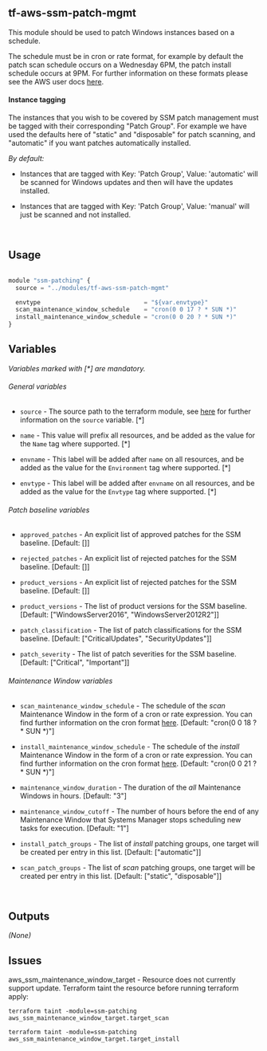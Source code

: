 tf-aws-ssm-patch-mgmt
-----

This module should be used to patch Windows instances based on a schedule.

The schedule must be in cron or rate format, for example by default the patch scan schedule occurs on a Wednesday 6PM, the patch install schedule occurs at 9PM. For further information on these formats please see the AWS user docs <a href="https://docs.aws.amazon.com/systems-manager/latest/userguide/sysman-maintenance-cron.html" _target="blank">here</a>.

#### Instance tagging
The instances that you wish to be covered by SSM patch management must be tagged with their corresponding "Patch Group". For example we have used the defaults here of "static" and "disposable" for patch scanning, and "automatic" if you want patches automatically installed.

_By default:_
* Instances that are tagged with Key: 'Patch Group', Value: 'automatic' will be scanned for Windows updates and then will have the updates installed.

* Instances that are tagged with Key: 'Patch Group', Value: 'manual' will just be scanned and not installed.

<br />

Usage
-----

```js

module "ssm-patching" {
  source = "../modules/tf-aws-ssm-patch-mgmt"

  envtype                             = "${var.envtype}"
  scan_maintenance_window_schedule    = "cron(0 0 17 ? * SUN *)"
  install_maintenance_window_schedule = "cron(0 0 20 ? * SUN *)"
}

```


Variables
---------
_Variables marked with [*] are mandatory._

###### General variables
 - `source` - The source path to the terraform module, see <a href="https://www.terraform.io/docs/modules/sources.html" target="_blank">here</a> for further information on the `source` variable. [*]

 - `name` - This value will prefix all resources, and be added as the value for the `Name` tag where supported. [*]

 - `envname` - This label will be added after `name` on all resources, and be added as the value for the `Environment` tag where supported. [*]

 - `envtype` - This label will be added after `envname` on all resources, and be added as the value for the `Envtype` tag where supported. [*]

###### Patch baseline variables
 - `approved_patches` - An explicit list of approved patches for the SSM baseline. [Default: []]

 - `rejected_patches` - An explicit list of rejected patches for the SSM baseline. [Default: []]

 - `product_versions` - An explicit list of rejected patches for the SSM baseline. [Default: []]

 - `product_versions` - The list of product versions for the SSM baseline. [Default: ["WindowsServer2016", "WindowsServer2012R2"]]

 - `patch_classification` - The list of patch classifications for the SSM baseline. [Default: ["CriticalUpdates", "SecurityUpdates"]]

 - `patch_severity` - The list of patch severities for the SSM baseline. [Default: ["Critical", "Important"]]

###### Maintenance Window variables
 - `scan_maintenance_window_schedule` - The schedule of the _scan_ Maintenance Window in the form of a cron or rate expression. You can find further information on the cron format <a href="https://docs.aws.amazon.com/systems-manager/latest/userguide/sysman-maintenance-cron.html" _target="blank">here</a>. [Default: "cron(0 0 18 ? * SUN *)"]

 - `install_maintenance_window_schedule` - The schedule of the _install_ Maintenance Window in the form of a cron or rate expression. You can find further information on the cron format <a href="https://docs.aws.amazon.com/systems-manager/latest/userguide/sysman-maintenance-cron.html" _target="blank">here</a>. [Default: "cron(0 0 21 ? * SUN *)"]

 - `maintenance_window_duration` - The duration of the _all_ Maintenance Windows in hours. [Default: "3"]

 - `maintenance_window_cutoff` - The number of hours before the end of any Maintenance Window that Systems Manager stops scheduling new tasks for execution. [Default: "1"]

 - `install_patch_groups` - The list of _install_ patching groups, one target will be created per entry in this list. [Default: ["automatic"]]

  - `scan_patch_groups` - The list of _scan_ patching groups, one target will be created per entry in this list. [Default: ["static", "disposable"]]


<br />

Outputs
---------
_(None)_

Issues
------
aws_ssm_maintenance_window_target - Resource does not currently support update. Terraform taint the resource before running terraform apply:

```
terraform taint -module=ssm-patching aws_ssm_maintenance_window_target.target_scan
```
```
terraform taint -module=ssm-patching aws_ssm_maintenance_window_target.target_install
```